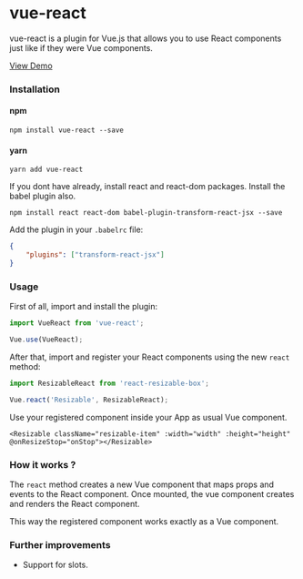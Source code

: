 # vue-react

vue-react is a plugin for Vue.js that allows you to use React components just like if they were Vue components.

[View Demo](https://alkin.github.io/vue-react)

### Installation

#### npm

```
npm install vue-react --save
```

#### yarn

```
yarn add vue-react
```

If you dont have already, install react and react-dom packages. Install the babel plugin also.

```
npm install react react-dom babel-plugin-transform-react-jsx --save
```

Add the plugin in your `.babelrc` file:

```json
{
    "plugins": ["transform-react-jsx"]
}
```

### Usage

First of all, import and install the plugin:

```javascript
import VueReact from 'vue-react';

Vue.use(VueReact);
```

After that, import and register your React components using the new `react` method:

```javascript
import ResizableReact from 'react-resizable-box';

Vue.react('Resizable', ResizableReact);
```

Use your registered component inside your App as usual Vue component.

```vue
<Resizable className="resizable-item" :width="width" :height="height" @onResizeStop="onStop"></Resizable>
```

### How it works ?

The `react` method creates a new Vue component that maps props and events to the React component. Once mounted, the vue component creates and renders the React component.

This way the registered component works exactly as a Vue component.

### Further improvements

- Support for slots.